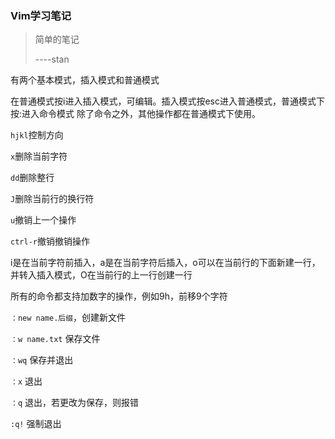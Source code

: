 ### Vim学习笔记
> 简单的笔记 
> 
> ----stan




有两个基本模式，插入模式和普通模式

在普通模式按i进入插入模式，可编辑。插入模式按esc进入普通模式，普通模式下按:进入命令模式
除了命令之外，其他操作都在普通模式下使用。

`hjkl`控制方向

`x`删除当前字符

`dd`删除整行

`J`删除当前行的换行符

`u`撤销上一个操作

`ctrl-r`撤销撤销操作

i是在当前字符前插入，a是在当前字符后插入，o可以在当前行的下面新建一行，并转入插入模式，O在当前行的上一行创建一行

所有的命令都支持加数字的操作，例如9h，前移9个字符

`：new name.后缀`，创建新文件

`：w name.txt` 保存文件

`：wq` 保存并退出

`：x` 退出

`：q` 退出，若更改为保存，则报错

`:q!` 强制退出 


